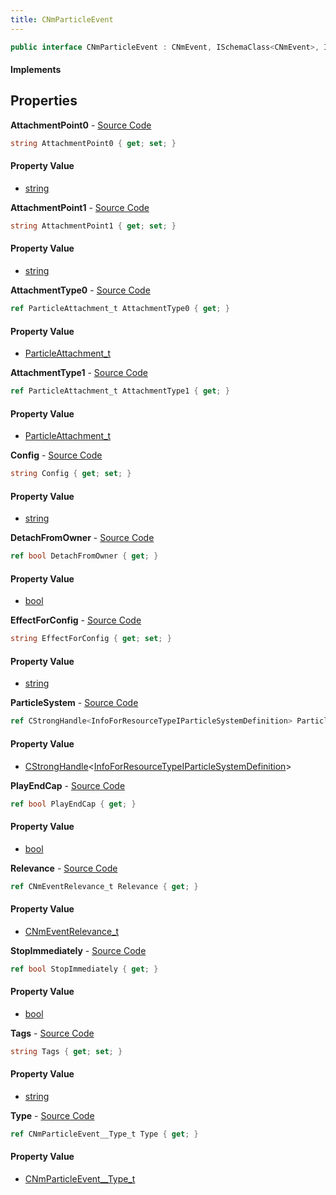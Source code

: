 ```yaml
---
title: CNmParticleEvent
---
```


```csharp
public interface CNmParticleEvent : CNmEvent, ISchemaClass<CNmEvent>, ISchemaClass<CNmParticleEvent>, ISchemaField, ISchemaClass, INativeHandle
```

#### Implements

## Properties

**AttachmentPoint0** - [Source Code](https://github.com/swiftly-solution/swiftlys2/blob/main/managed/src/SwiftlyS2.Generated/Schemas/Interfaces/CNmParticleEvent.cs#L30)

```csharp
string AttachmentPoint0 { get; set; }
```

#### Property Value

- [string](https://learn.microsoft.com/dotnet/api/system.string)

**AttachmentPoint1** - [Source Code](https://github.com/swiftly-solution/swiftlys2/blob/main/managed/src/SwiftlyS2.Generated/Schemas/Interfaces/CNmParticleEvent.cs#L34)

```csharp
string AttachmentPoint1 { get; set; }
```

#### Property Value

- [string](https://learn.microsoft.com/dotnet/api/system.string)

**AttachmentType0** - [Source Code](https://github.com/swiftly-solution/swiftlys2/blob/main/managed/src/SwiftlyS2.Generated/Schemas/Interfaces/CNmParticleEvent.cs#L32)

```csharp
ref ParticleAttachment_t AttachmentType0 { get; }
```

#### Property Value

- [ParticleAttachment_t](/docs/api/shared/schemadefinitions/particleattachment_t)

**AttachmentType1** - [Source Code](https://github.com/swiftly-solution/swiftlys2/blob/main/managed/src/SwiftlyS2.Generated/Schemas/Interfaces/CNmParticleEvent.cs#L36)

```csharp
ref ParticleAttachment_t AttachmentType1 { get; }
```

#### Property Value

- [ParticleAttachment_t](/docs/api/shared/schemadefinitions/particleattachment_t)

**Config** - [Source Code](https://github.com/swiftly-solution/swiftlys2/blob/main/managed/src/SwiftlyS2.Generated/Schemas/Interfaces/CNmParticleEvent.cs#L38)

```csharp
string Config { get; set; }
```

#### Property Value

- [string](https://learn.microsoft.com/dotnet/api/system.string)

**DetachFromOwner** - [Source Code](https://github.com/swiftly-solution/swiftlys2/blob/main/managed/src/SwiftlyS2.Generated/Schemas/Interfaces/CNmParticleEvent.cs#L26)

```csharp
ref bool DetachFromOwner { get; }
```

#### Property Value

- [bool](https://learn.microsoft.com/dotnet/api/system.boolean)

**EffectForConfig** - [Source Code](https://github.com/swiftly-solution/swiftlys2/blob/main/managed/src/SwiftlyS2.Generated/Schemas/Interfaces/CNmParticleEvent.cs#L40)

```csharp
string EffectForConfig { get; set; }
```

#### Property Value

- [string](https://learn.microsoft.com/dotnet/api/system.string)

**ParticleSystem** - [Source Code](https://github.com/swiftly-solution/swiftlys2/blob/main/managed/src/SwiftlyS2.Generated/Schemas/Interfaces/CNmParticleEvent.cs#L20)

```csharp
ref CStrongHandle<InfoForResourceTypeIParticleSystemDefinition> ParticleSystem { get; }
```

#### Property Value

- [CStrongHandle](/docs/api/shared/natives/cstronghandle-1)<[InfoForResourceTypeIParticleSystemDefinition](/docs/api/shared/schemadefinitions/infoforresourcetypeiparticlesystemdefinition)>

**PlayEndCap** - [Source Code](https://github.com/swiftly-solution/swiftlys2/blob/main/managed/src/SwiftlyS2.Generated/Schemas/Interfaces/CNmParticleEvent.cs#L28)

```csharp
ref bool PlayEndCap { get; }
```

#### Property Value

- [bool](https://learn.microsoft.com/dotnet/api/system.boolean)

**Relevance** - [Source Code](https://github.com/swiftly-solution/swiftlys2/blob/main/managed/src/SwiftlyS2.Generated/Schemas/Interfaces/CNmParticleEvent.cs#L16)

```csharp
ref CNmEventRelevance_t Relevance { get; }
```

#### Property Value

- [CNmEventRelevance_t](/docs/api/shared/schemadefinitions/cnmeventrelevance_t)

**StopImmediately** - [Source Code](https://github.com/swiftly-solution/swiftlys2/blob/main/managed/src/SwiftlyS2.Generated/Schemas/Interfaces/CNmParticleEvent.cs#L24)

```csharp
ref bool StopImmediately { get; }
```

#### Property Value

- [bool](https://learn.microsoft.com/dotnet/api/system.boolean)

**Tags** - [Source Code](https://github.com/swiftly-solution/swiftlys2/blob/main/managed/src/SwiftlyS2.Generated/Schemas/Interfaces/CNmParticleEvent.cs#L22)

```csharp
string Tags { get; set; }
```

#### Property Value

- [string](https://learn.microsoft.com/dotnet/api/system.string)

**Type** - [Source Code](https://github.com/swiftly-solution/swiftlys2/blob/main/managed/src/SwiftlyS2.Generated/Schemas/Interfaces/CNmParticleEvent.cs#L18)

```csharp
ref CNmParticleEvent__Type_t Type { get; }
```

#### Property Value

- [CNmParticleEvent__Type_t](/docs/api/shared/schemadefinitions/cnmparticleevent__type_t)

